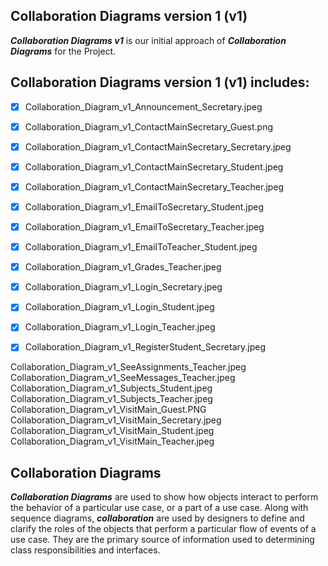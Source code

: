 ## Collaboration Diagrams version 1 (v1)
**_Collaboration Diagrams v1_** is our initial approach of **_Collaboration Diagrams_** for the Project.

## Collaboration Diagrams version 1 (v1) includes:
- [x] Collaboration_Diagram_v1_Announcement_Secretary.jpeg
- [x] Collaboration_Diagram_v1_ContactMainSecretary_Guest.png
- [x] Collaboration_Diagram_v1_ContactMainSecretary_Secretary.jpeg
- [x] Collaboration_Diagram_v1_ContactMainSecretary_Student.jpeg
- [x] Collaboration_Diagram_v1_ContactMainSecretary_Teacher.jpeg
- [x] Collaboration_Diagram_v1_EmailToSecretary_Student.jpeg
- [x] Collaboration_Diagram_v1_EmailToSecretary_Teacher.jpeg
- [x] Collaboration_Diagram_v1_EmailToTeacher_Student.jpeg
- [x] Collaboration_Diagram_v1_Grades_Teacher.jpeg
- [x] Collaboration_Diagram_v1_Login_Secretary.jpeg
- [x] Collaboration_Diagram_v1_Login_Student.jpeg
- [x] Collaboration_Diagram_v1_Login_Teacher.jpeg
- [x] Collaboration_Diagram_v1_RegisterStudent_Secretary.jpeg





Collaboration_Diagram_v1_SeeAssignments_Teacher.jpeg
Collaboration_Diagram_v1_SeeMessages_Teacher.jpeg
Collaboration_Diagram_v1_Subjects_Student.jpeg
Collaboration_Diagram_v1_Subjects_Teacher.jpeg
Collaboration_Diagram_v1_VisitMain_Guest.PNG
Collaboration_Diagram_v1_VisitMain_Secretary.jpeg
Collaboration_Diagram_v1_VisitMain_Student.jpeg
Collaboration_Diagram_v1_VisitMain_Teacher.jpeg


## Collaboration Diagrams 
**_Collaboration Diagrams_** are used to show how objects interact to perform the behavior of a particular use case, or a part of a use case. Along with sequence diagrams, **_collaboration_** are used by designers to define and clarify the roles of the objects that perform a particular flow of events of a use case.  They are the primary source of information used to determining class responsibilities and interfaces.
